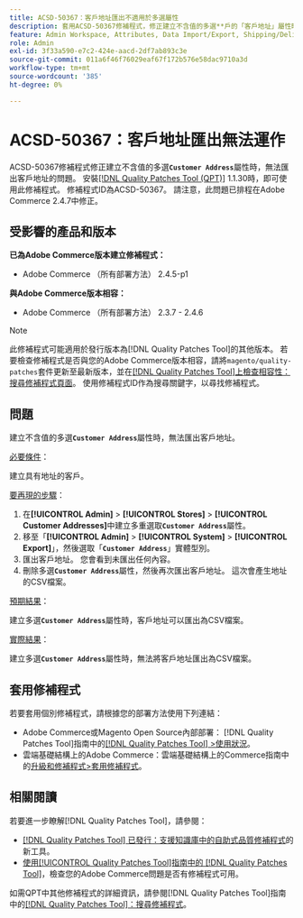 ```yaml
---
title: ACSD-50367：客戶地址匯出不適用於多選屬性
description: 套用ACSD-50367修補程式，修正建立不含值的多選**戶的「客戶地址」屬性時，客戶地址匯出無**運作的Adobe Commerce問題。
feature: Admin Workspace, Attributes, Data Import/Export, Shipping/Delivery
role: Admin
exl-id: 3f33a590-e7c2-424e-aacd-2df7ab893c3e
source-git-commit: 011a6f46f76029eaf67f172b576e58dac9710a3d
workflow-type: tm+mt
source-wordcount: '385'
ht-degree: 0%

---
```


# ACSD-50367：客戶地址匯出無法運作

ACSD-50367修補程式修正建立不含值的多選&#x200B;**`Customer Address`**&#x200B;屬性時，無法匯出客戶地址的問題。 安裝[[!DNL Quality Patches Tool (QPT)]](https://experienceleague.adobe.com/zh-hant/docs/commerce-operations/tools/quality-patches-tool/quality-patches-tool-to-self-serve-quality-patches) 1.1.30時，即可使用此修補程式。 修補程式ID為ACSD-50367。 請注意，此問題已排程在Adobe Commerce 2.4.7中修正。

## 受影響的產品和版本

**已為Adobe Commerce版本建立修補程式：**

* Adobe Commerce （所有部署方法） 2.4.5-p1

**與Adobe Commerce版本相容：**

* Adobe Commerce （所有部署方法） 2.3.7 - 2.4.6

>[!NOTE]
>
>此修補程式可能適用於發行版本為[!DNL Quality Patches Tool]的其他版本。 若要檢查修補程式是否與您的Adobe Commerce版本相容，請將`magento/quality-patches`套件更新至最新版本，並在[[!DNL Quality Patches Tool]上檢查相容性：搜尋修補程式頁面](https://experienceleague.adobe.com/tools/commerce-quality-patches/index.html?lang=zh-Hant)。 使用修補程式ID作為搜尋關鍵字，以尋找修補程式。

## 問題

建立不含值的多選&#x200B;**`Customer Address`**&#x200B;屬性時，無法匯出客戶地址。

<u>必要條件</u>：

建立具有地址的客戶。

<u>要再現的步驟</u>：

1. 在&#x200B;**[!UICONTROL Admin]** > **[!UICONTROL Stores]** > **[!UICONTROL Customer Addresses]**&#x200B;中建立多重選取&#x200B;**`Customer Address`**&#x200B;屬性。
1. 移至「**[!UICONTROL Admin]** > **[!UICONTROL System]** > **[!UICONTROL Export]**」，然後選取「**`Customer Address`**」實體型別。
1. 匯出客戶地址。 您會看到未匯出任何內容。
1. 刪除多選&#x200B;**`Customer Address`**&#x200B;屬性，然後再次匯出客戶地址。 這次會產生地址的CSV檔案。

<u>預期結果</u>：

建立多選&#x200B;**`Customer Address`**&#x200B;屬性時，客戶地址可以匯出為CSV檔案。

<u>實際結果</u>：

建立多選&#x200B;**`Customer Address`**&#x200B;屬性時，無法將客戶地址匯出為CSV檔案。

## 套用修補程式

若要套用個別修補程式，請根據您的部署方法使用下列連結：

* Adobe Commerce或Magento Open Source內部部署： [!DNL Quality Patches Tool]指南中的[[!DNL Quality Patches Tool] >使用狀況](/help/tools/quality-patches-tool/usage.md)。
* 雲端基礎結構上的Adobe Commerce：雲端基礎結構上的Commerce指南中的[升級和修補程式>套用修補程式](https://experienceleague.adobe.com/docs/commerce-cloud-service/user-guide/develop/upgrade/apply-patches.html?lang=zh-Hant)。

## 相關閱讀

若要進一步瞭解[!DNL Quality Patches Tool]，請參閱：

* [[!DNL Quality Patches Tool] 已發行：支援知識庫中的自助式品質修補程式](https://experienceleague.adobe.com/zh-hant/docs/commerce-operations/tools/quality-patches-tool/quality-patches-tool-to-self-serve-quality-patches)的新工具。
* [使用[!UICONTROL Quality Patches Tool]指南中的 [!DNL Quality Patches Tool]](/help/tools/quality-patches-tool/patches-available-in-qpt/check-patch-for-magento-issue-with-magento-quality-patches.md)，檢查您的Adobe Commerce問題是否有修補程式可用。


如需QPT中其他修補程式的詳細資訊，請參閱[!DNL Quality Patches Tool]指南中的[[!DNL Quality Patches Tool]：搜尋修補程式](https://experienceleague.adobe.com/tools/commerce-quality-patches/index.html?lang=zh-Hant)。
